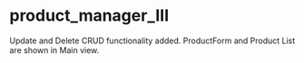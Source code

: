 # product_manager_III
Update and Delete CRUD functionality added. ProductForm and Product List are shown in Main view. 
